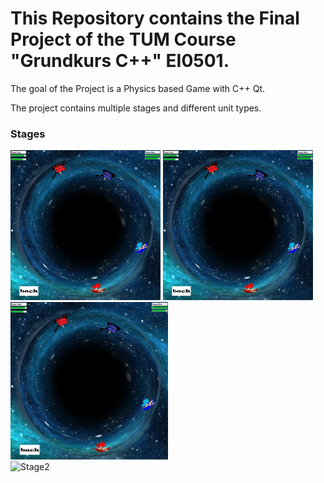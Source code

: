 # This Repository contains the Final Project of the TUM Course "Grundkurs C++" EI0501.

The goal of the Project is a Physics based Game with C++ Qt.

The project contains multiple stages and different unit types.

### Stages
<img src="https://github.com/xXBasti/WorldwarJump/blob/master/Images/Map1.png " width="240">
<img src="https://github.com/xXBasti/WorldwarJump/blob/master/Images/Map1.png " width="240">

<div class="row">
  <div class="column">
   <img src="https://github.com/xXBasti/WorldwarJump/blob/master/Images/Map1.png "  alt="Stage2" style="width:50%">
  </div>
  <div class="column">
    <img src="https://github.com/xXBasti/WorldwarJump/blob/master/Images/Map2.png " alt="Stage2" style="width:50%">
  </di
</div> 
